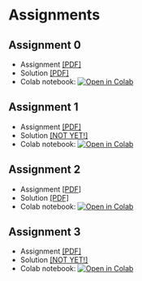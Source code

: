 # Assignments

## Assignment 0
* Assignment [[PDF]](https://github.com/pipeton8/6.864-advanced-nlp/blob/main/Assignments/Assignment%200/Assignment%200.pdf)
* Solution [[PDF]](https://github.com/pipeton8/6.864-advanced-nlp/blob/main/Assignments/Assignment%200/Assignment%200%20(Solution).pdf)
* Colab notebook: [![Open in Colab](https://colab.research.google.com/assets/colab-badge.svg)](https://colab.research.google.com/github/pipeton8/6.864-advanced-nlp/blob/main/Assignments/Assignment%200/hw0.ipynb)

## Assignment 1

* Assignment [[PDF]](https://github.com/pipeton8/6.864-advanced-nlp/blob/main/Assignments/Assignment%201/Assignment%201.pdf)
* Solution [[NOT YET!]]()
* Colab notebook: [![Open in Colab](https://colab.research.google.com/assets/colab-badge.svg)](https://colab.research.google.com/github/pipeton8/6.864-advanced-nlp/blob/main/Assignments/Assignment%201/hw1.ipynb)

## Assignment 2

* Assignment [[PDF]](https://github.com/pipeton8/6.864-advanced-nlp/blob/main/Assignments/Assignment%202/Assignment%202.pdf)
* Solution [[PDF]](https://github.com/pipeton8/6.864-advanced-nlp/blob/main/Assignments/Assignment%202/Assignment%202%20(Solution).pdf)
* Colab notebook: [![Open in Colab](https://colab.research.google.com/assets/colab-badge.svg)](https://colab.research.google.com/github/pipeton8/6.864-advanced-nlp/blob/main/Assignments/Assignment%202/hw2.ipynb)

## Assignment 3

* Assignment [[PDF]](https://github.com/pipeton8/6.864-advanced-nlp/blob/main/Assignments/Assignment%203/Assignment%203.pdf)
* Solution [[NOT YET!]]()
* Colab notebook: [![Open in Colab](https://colab.research.google.com/assets/colab-badge.svg)](https://colab.research.google.com/github/pipeton8/6.864-advanced-nlp/blob/main/Assignments/Assignment%203/hw3.ipynb)
